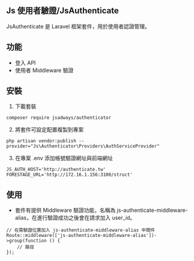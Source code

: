 ## Js 使用者驗證/JsAuthenticate
JsAuthenticate 是 Laravel 框架套件，用於使用者認證管理。

## 功能
* 登入 API
* 使用者 Middleware 驗證 

## 安裝
1. 下載套裝
```
composer require jsadways/authenticator
```
2. 將套件可設定配置複製到專案
```
php artisan vendor:publish --provider="Js\Authenticator\Providers\AuthServiceProvider"
```
3. 在專案 .env 添加帳號驗證網址與前端網址
```
JS_AUTH_HOST='http://authenticate.tw'
FORESTAGE_URL='http://172.16.1.156:3100/struct'
```

## 使用
* 套件有提供 Middleware 驗證功能，名稱為 js-authenticate-middleware-alias，在進行驗證成功之後會在請求加入 user_id。
```
// 在需驗證位置加入 js-authenticate-middleware-alias 中間件
Route::middleware(['js-authenticate-middleware-alias'])->group(function () {
    // 路徑
});
```

